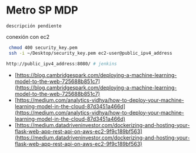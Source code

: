 # Metro SP MDP

`descripción pendiente`

conexión con ec2

```sh
 chmod 400 security_key.pem 
 ssh -i ~/Desktop/security_key.pem ec2-user@public_ipv4_address
```



```sh
http://public_ipv4_address:8080/ # jenkins
```

* [https://blog.cambridgespark.com/deploying-a-machine-learning-model-to-the-web-725688b851c7](https://blog.cambridgespark.com/deploying-a-machine-learning-model-to-the-web-725688b851c7)
* [https://medium.com/analytics-vidhya/how-to-deploy-your-machine-learning-model-in-the-cloud-87d3451a466d](https://medium.com/analytics-vidhya/how-to-deploy-your-machine-learning-model-in-the-cloud-87d3451a466d)
* [https://medium.datadriveninvestor.com/dockerizing-and-hosting-your-flask-web-app-rest-api-on-aws-ec2-9f9c189bf563](https://medium.datadriveninvestor.com/dockerizing-and-hosting-your-flask-web-app-rest-api-on-aws-ec2-9f9c189bf563)